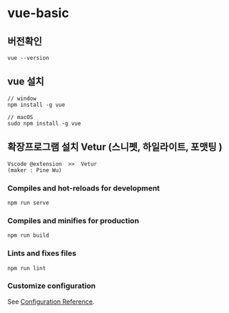 # vue-basic

## 버전확인

```
vue --version
```

## vue 설치

```
// window
npm install -g vue

// macOS
sudo npm install -g vue
```


## 확장프로그램 설치 Vetur (스니펫, 하일라이트, 포맷팅 )

```
Vscode @extension  >>  Vetur 
(maker : Pine Wu)
```



### Compiles and hot-reloads for development
```
npm run serve
```

### Compiles and minifies for production
```
npm run build
```

### Lints and fixes files
```
npm run lint
```

### Customize configuration
See [Configuration Reference](https://cli.vuejs.org/config/).
